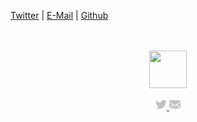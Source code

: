 [Twitter](https://twitter.com/r4v3zn) | [E-Mail](mailto:woo0nise@gmail.com) | [Github](https://github.com/0nise)

<div align="center">
  <br>
  <br>
  <a href="https://www.r4v3zn.com/">
    <img width="60" height="60" src="https://avatars2.githubusercontent.com/u/18393907?s=460&u=bef5bf9477c4038fee23d1cf76fa214a3652ac7c&v=4" />
  </a>
  <br>
  <p>
    <a href="https://twitter.com/r4v3zn">
      <img width="18" height="18" src="https://raw.githubusercontent.com/0nise/0nise/master/imgs/twitter.svg?sanitize=true" />
    </a>
    <a href="mailto:woo0nise@gmail.com">
      <img width="18" height="18" src="https://raw.githubusercontent.com/0nise/0nise/master/imgs/mail.svg?sanitize=true" />
    </a>
  </p>
  <br>
  <br>
</div>